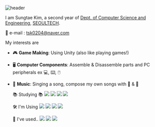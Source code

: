 ![header](https://capsule-render.vercel.app/api?type=waving&color=gradient&customColorList=0,2,2,5,30&height=300&section=header&text=Sungtae%20Kim&fontSize=50) 

I am Sungtae Kim, a second year of [Dept. of Computer Science and Engineering](https://computer.seoultech.ac.kr/), [SEOULTECH](https://en.seoultech.ac.kr/).

:email: e-mail : tsk0204@naver.com

My interests are
* :video_game: **Game Making**: Using Unity (also like playing games!)
* :desktop_computer: **Computer Components**: Assemble & Disassemble parts and PC peripherals 
    ex :computer:, :keyboard:, :computer_mouse: 
* :microphone: **Music**: Singing a song, compose my own songs with :musical_keyboard: & :guitar:


    :books: Studying :books:
 <img src="https://img.shields.io/badge/C-A8B9CC?style=flat-square&logo=C&logoColor=black"/> <img src="https://img.shields.io/badge/C++-00599C?style=flat-square&logo=C++&logoColor=white"/> <img src="https://img.shields.io/badge/C#-239120?style=flat-square&logo=C Sharp&logoColor=white"/> <img src="https://img.shields.io/badge/Unity-FFFFFF?style=flat-square&logo=Unity&logoColor=black"/>


    :hammer_and_wrench: I'm Using
<img src="https://img.shields.io/badge/Git-F05032?style=flat-square&logo=Git&logoColor=white"/> <img src="https://img.shields.io/badge/github-181717?style=flat-square&logo=github&logoColor=white"/> <img src="https://img.shields.io/badge/visualstudio-5C2D91?style=flat-square&logo=visualstudio&logoColor=white"/> <img src="https://img.shields.io/badge/notion-000000?style=flat-square&logo=notion&logoColor=white"/>


    :scroll: I've used..
<img src="https://img.shields.io/badge/visualstudiocode-007ACC?style=flat-square&logo=visualstudiocode&logoColor=white"/> <img src="https://img.shields.io/badge/eclipseide-2C2255?style=flat-square&logo=eclipseide&logoColor=white"/> <img src="https://img.shields.io/badge/eclipseide-2C2255?style=flat-square&logo=eclipseide&logoColor=white"/>